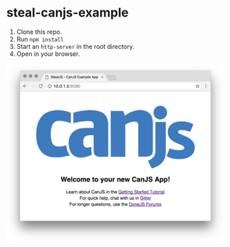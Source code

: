 # steal-canjs-example

1. Clone this repo.
2. Run `npm install`
3. Start an `http-server` in the root directory.
4. Open in your browser.

![Steal-CanJS Example Screenshot](screenshot.png?raw=true "Simple Steal-CanJS Example App")
